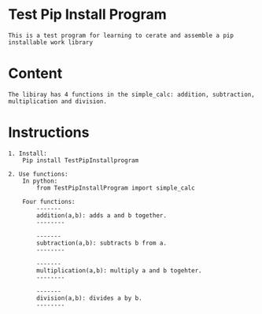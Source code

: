 
# Test Pip Install Program
    This is a test program for learning to cerate and assemble a pip installable work library

# Content
    The libiray has 4 functions in the simple_calc: addition, subtraction, multiplication and division. 

# Instructions 
    1. Install:
        Pip install TestPipInstallprogram

    2. Use functions:
        In python:
            from TestPipInstallProgram import simple_calc

        Four functions:
            -------
            addition(a,b): adds a and b together.
            --------

            -------
            subtraction(a,b): subtracts b from a.
            --------

            -------
            multiplication(a,b): multiply a and b togehter.
            --------

            -------
            division(a,b): divides a by b.
            --------





